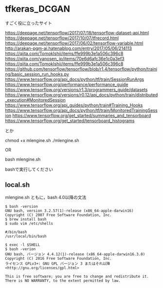 # tfkeras_DCGAN

すごく役に立ったサイト

https://deepage.net/tensorflow/2017/07/18/tensorflow-dataset-api.html
https://deepage.net/tensorflow/2017/10/07/tfrecord.html
https://deepage.net/tensorflow/2017/06/02/tensorflow-variable.html
http://arakan-pgm-ai.hatenablog.com/entry/2017/05/06/214113
https://qiita.com/TomokIshii/items/ffe999b3e1a506c396c8
https://qiita.com/yanosen_jp/items/70e6d6afc36e1c0a3ef3
https://qiita.com/TomokIshii/items/ffe999b3e1a506c396c8
https://github.com/tensorflow/tensorflow/blob/r1.4/tensorflow/python/training/basic_session_run_hooks.py
https://www.tensorflow.org/api_docs/python/tf/train/SessionRunArgs
https://www.tensorflow.org/performance/performance_guide
https://www.tensorflow.org/versions/r1.3/programmers_guide/datasets
https://www.tensorflow.org/versions/r0.12/api_docs/python/train/distributed_execution#MonitoredSession
https://www.tensorflow.org/api_guides/python/train#Training_Hooks
https://www.tensorflow.org/api_docs/python/tf/train/MonitoredTrainingSession
https://www.tensorflow.org/get_started/summaries_and_tensorboard
https://www.tensorflow.org/get_started/tensorboard_histograms

とか

chmod +x mlengine.sh
./mlengine.sh

OR

bash mlengine.sh

bashで実行してください

## local.sh
mlengine.sh
ともに，bash 4.0以降の文法

```
$ bash -version
GNU bash, version 3.2.57(1)-release (x86_64-apple-darwin16)
Copyright (C) 2007 Free Software Foundation, Inc.
$ brew install bash
$ sudo vim /etc/shells
```

```
#/bin/bash
/usr/local/bin/bash
```

```
$ exec -l $SHELL
$ bash -verion
GNU bash, バージョン 4.4.12(1)-release (x86_64-apple-darwin16.3.0)
Copyright (C) 2016 Free Software Foundation, Inc.
ライセンス GPLv3+: GNU GPL バージョン 3 またはそれ以降 <http://gnu.org/licenses/gpl.html>

This is free software; you are free to change and redistribute it.
There is NO WARRANTY, to the extent permitted by law.
```
